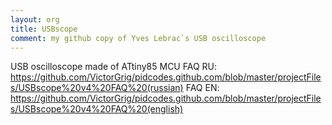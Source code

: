 ```yaml
---
layout: org
title: USBscope
comment: my github copy of Yves Lebrac`s USB oscilloscope
---
```

USB oscilloscope made of ATtiny85 MCU
FAQ RU: https://github.com/VictorGrig/pidcodes.github.com/blob/master/projectFiles/USBscope%20v4%20FAQ%20(russian)
FAQ EN: https://github.com/VictorGrig/pidcodes.github.com/blob/master/projectFiles/USBscope%20v4%20FAQ%20(english)
